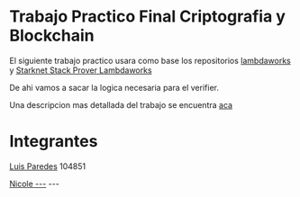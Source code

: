 # Trabajo Practico Final Criptografia y Blockchain


El siguiente trabajo practico usara como base los repositorios [lambdaworks](https://github.com/lambdaclass/lambdaworks) y [Starknet Stack Prover Lambdaworks](https://github.com/lambdaclass/starknet_stack_prover_lambdaworks)

De ahi vamos a sacar la logica necesaria para el verifier.


Una descripcion mas detallada del trabajo se encuentra [aca](https://mis-notas.notion.site/Final-30a1521f0d21498f8ce5488b549103da?pvs=4)


# Integrantes
[Luis Paredes](https://github.com/LuisParedes1) 104851


[Nicole ---](https://github.com/nravesz) ---
